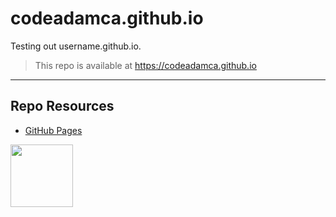 # codeadamca.github.io
Testing out username.github.io.

> This repo is available at
> https://codeadamca.github.io

---

## Repo Resources

- [GitHub Pages](https://pages.github.com/)

<a href="https://codeadam.ca">
<img src="https://codeadam.ca/images/code-block.png" width="100">
</a>
